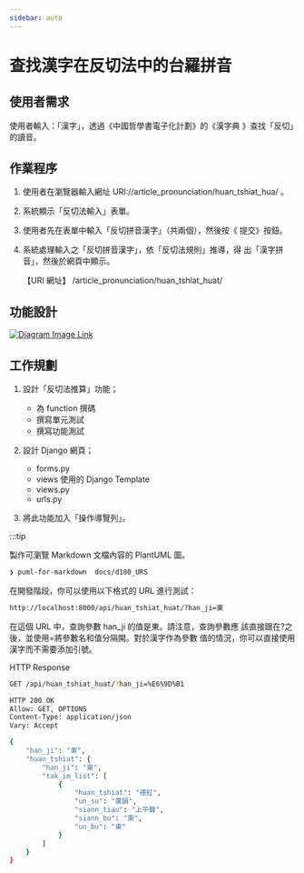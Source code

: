 ```yaml
---
sidebar: auto
---
```


<!-- markdownlint-disable MD012 MD024 MD033 MD043 -->

# 查找漢字在反切法中的台羅拼音

## 使用者需求

使用者輸入：「漢字」，透過《中國哲學書電子化計劃》的《漢字典
》查找「反切」的讀音。

## 作業程序

<!--![Diagram Image Link](puml/fn004-1ur.puml)-->

1. 使用者在瀏覽器輸入網址
   URI://article_pronunciation/huan_tshiat_hua/ 。

2. 系統顯示「反切法輸入」表單。

3. 使用者先在表單中輸入「反切拼音漢字」（共兩個），然後按《
   提交》按鈕。

4. 系統處理輸入之「反切拼音漢字」，依「反切法規則」推導，得
   出「漢字拼音」，然後於網頁中顯示。

   【URI 網址】 /article_pronunciation/huan_tshiat_huat/

## 功能設計

[![Diagram Image Link](https://tinyurl.com/26bxssq7)](https://tinyurl.com/26bxssq7)<!--![Diagram Image Link](puml/fn003-2tr.puml)-->

## 工作規劃

1. 設計「反切法推算」功能；

   - 為 function 撰碼
   - 撰寫單元測試
   - 撰寫功能測試

2. 設計 Django 網頁；

   - forms.py
   - views 使用的 Django Template
   - views.py
   - urls.py

3. 將此功能加入「操作導覽列」。

:::tip

製作可瀏覽 Markdown 文檔內容的 PlantUML 圖。

```sh
❯ puml-for-markdown  docs/d100_URS
```

在開發階段，你可以使用以下格式的 URL 進行測試：

```sh
http://localhost:8000/api/huan_tshiat_huat/?han_ji=東
```

在這個 URL 中，查詢參數 han_ji 的值是東。請注意，查詢參數應
該直接跟在?之後，並使用=將參數名和值分隔開。對於漢字作為參數
值的情況，你可以直接使用漢字而不需要添加引號。

HTTP Response

```sh
GET /api/huan_tshiat_huat/?han_ji=%E6%9D%B1

HTTP 200 OK
Allow: GET, OPTIONS
Content-Type: application/json
Vary: Accept

{
    "han_ji": "東",
    "huan_tshiat": {
        "han_ji": "東",
        "tak_im_list": [
            {
                "huan_tshiat": "德紅",
                "un_su": "廣韻",
                "siann_tiau": "上平聲",
                "siann_bu": "東",
                "un_bu": "東"
            }
        ]
    }
}
```
